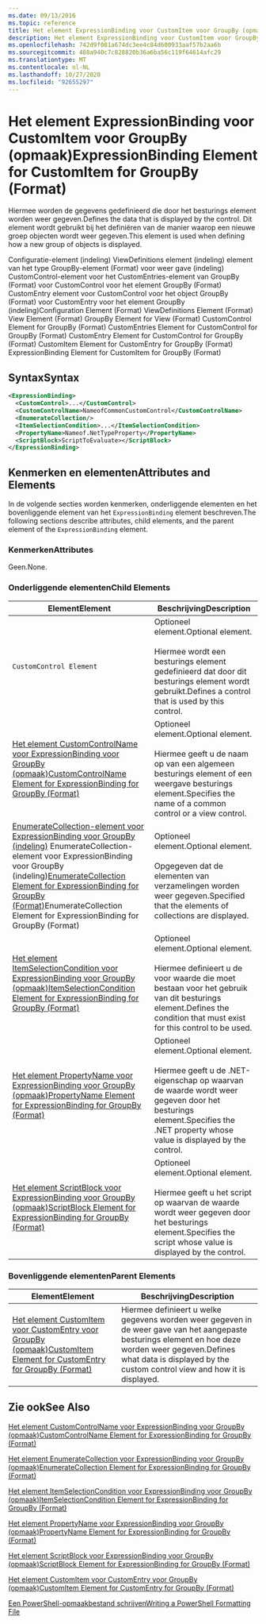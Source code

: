 ```yaml
---
ms.date: 09/13/2016
ms.topic: reference
title: Het element ExpressionBinding voor CustomItem voor GroupBy (opmaak)
description: Het element ExpressionBinding voor CustomItem voor GroupBy (opmaak)
ms.openlocfilehash: 742d9f081a674dc3ee4c84d600933aaf57b2aa6b
ms.sourcegitcommit: 488a940c7c828820b36a6ba56c119f64614afc29
ms.translationtype: MT
ms.contentlocale: nl-NL
ms.lasthandoff: 10/27/2020
ms.locfileid: "92655297"
---
```

# <a name="expressionbinding-element-for-customitem-for-groupby-format"></a><span data-ttu-id="cb630-103">Het element ExpressionBinding voor CustomItem voor GroupBy (opmaak)</span><span class="sxs-lookup"><span data-stu-id="cb630-103">ExpressionBinding Element for CustomItem for GroupBy (Format)</span></span>

<span data-ttu-id="cb630-104">Hiermee worden de gegevens gedefinieerd die door het besturings element worden weer gegeven.</span><span class="sxs-lookup"><span data-stu-id="cb630-104">Defines the data that is displayed by the control.</span></span> <span data-ttu-id="cb630-105">Dit element wordt gebruikt bij het definiëren van de manier waarop een nieuwe groep objecten wordt weer gegeven.</span><span class="sxs-lookup"><span data-stu-id="cb630-105">This element is used when defining how a new group of objects is displayed.</span></span>

<span data-ttu-id="cb630-106">Configuratie-element (indeling) ViewDefinitions element (indeling) element van het type GroupBy-element (Format) voor weer gave (indeling) CustomControl-element voor het CustomEntries-element van GroupBy (Format) voor CustomControl voor het element GroupBy (Format) CustomEntry element voor CustomControl voor het object GroupBy (Format) voor CustomEntry voor het element GroupBy (indeling)</span><span class="sxs-lookup"><span data-stu-id="cb630-106">Configuration Element (Format) ViewDefinitions Element (Format) View Element (Format) GroupBy Element for View (Format) CustomControl Element for GroupBy (Format) CustomEntries Element for CustomControl for GroupBy (Format) CustomEntry Element for CustomControl for GroupBy (Format) CustomItem Element for CustomEntry for GroupBy (Format) ExpressionBinding Element for CustomItem for GroupBy (Format)</span></span>

## <a name="syntax"></a><span data-ttu-id="cb630-107">Syntax</span><span class="sxs-lookup"><span data-stu-id="cb630-107">Syntax</span></span>

```xml
<ExpressionBinding>
  <CustomControl>...</CustomControl>
  <CustomControlName>NameofCommonCustomControl</CustomControlName>
  <EnumerateCollection/>
  <ItemSelectionCondition>...</ItemSelectionCondition>
  <PropertyName>Nameof.NetTypeProperty</PropertyName>
  <ScriptBlock>ScriptToEvaluate></ScriptBlock>
</ExpressionBinding>
```

## <a name="attributes-and-elements"></a><span data-ttu-id="cb630-108">Kenmerken en elementen</span><span class="sxs-lookup"><span data-stu-id="cb630-108">Attributes and Elements</span></span>

<span data-ttu-id="cb630-109">In de volgende secties worden kenmerken, onderliggende elementen en het bovenliggende element van het `ExpressionBinding` element beschreven.</span><span class="sxs-lookup"><span data-stu-id="cb630-109">The following sections describe attributes, child elements, and the parent element of the `ExpressionBinding` element.</span></span>

### <a name="attributes"></a><span data-ttu-id="cb630-110">Kenmerken</span><span class="sxs-lookup"><span data-stu-id="cb630-110">Attributes</span></span>

<span data-ttu-id="cb630-111">Geen.</span><span class="sxs-lookup"><span data-stu-id="cb630-111">None.</span></span>

### <a name="child-elements"></a><span data-ttu-id="cb630-112">Onderliggende elementen</span><span class="sxs-lookup"><span data-stu-id="cb630-112">Child Elements</span></span>

|<span data-ttu-id="cb630-113">Element</span><span class="sxs-lookup"><span data-stu-id="cb630-113">Element</span></span>|<span data-ttu-id="cb630-114">Beschrijving</span><span class="sxs-lookup"><span data-stu-id="cb630-114">Description</span></span>|
|-------------|-----------------|
|`CustomControl Element`|<span data-ttu-id="cb630-115">Optioneel element.</span><span class="sxs-lookup"><span data-stu-id="cb630-115">Optional element.</span></span><br /><br /> <span data-ttu-id="cb630-116">Hiermee wordt een besturings element gedefinieerd dat door dit besturings element wordt gebruikt.</span><span class="sxs-lookup"><span data-stu-id="cb630-116">Defines a control that is used by this control.</span></span>|
|[<span data-ttu-id="cb630-117">Het element CustomControlName voor ExpressionBinding voor GroupBy (opmaak)</span><span class="sxs-lookup"><span data-stu-id="cb630-117">CustomControlName Element for ExpressionBinding for GroupBy (Format)</span></span>](./customcontrolname-element-for-expressionbinding-for-groupby-format.md)|<span data-ttu-id="cb630-118">Optioneel element.</span><span class="sxs-lookup"><span data-stu-id="cb630-118">Optional element.</span></span><br /><br /> <span data-ttu-id="cb630-119">Hiermee geeft u de naam op van een algemeen besturings element of een weergave besturings element.</span><span class="sxs-lookup"><span data-stu-id="cb630-119">Specifies the name of a common control or a view control.</span></span>|
|<span data-ttu-id="cb630-120">[EnumerateCollection-element voor ExpressionBinding voor GroupBy (indeling)](./enumeratecollection-element-for-expressionbinding-for-groupby-format.md) EnumerateCollection-element voor ExpressionBinding voor GroupBy (indeling)</span><span class="sxs-lookup"><span data-stu-id="cb630-120">[EnumerateCollection Element for ExpressionBinding for GroupBy (Format)](./enumeratecollection-element-for-expressionbinding-for-groupby-format.md)EnumerateCollection Element for ExpressionBinding for GroupBy (Format)</span></span>|<span data-ttu-id="cb630-121">Optioneel element.</span><span class="sxs-lookup"><span data-stu-id="cb630-121">Optional element.</span></span><br /><br /> <span data-ttu-id="cb630-122">Opgegeven dat de elementen van verzamelingen worden weer gegeven.</span><span class="sxs-lookup"><span data-stu-id="cb630-122">Specified that the elements of collections are displayed.</span></span>|
|[<span data-ttu-id="cb630-123">Het element ItemSelectionCondition voor ExpressionBinding voor GroupBy (opmaak)</span><span class="sxs-lookup"><span data-stu-id="cb630-123">ItemSelectionCondition Element for ExpressionBinding for GroupBy (Format)</span></span>](./itemselectioncondition-element-for-expressionbinding-for-groupby-format.md)|<span data-ttu-id="cb630-124">Optioneel element.</span><span class="sxs-lookup"><span data-stu-id="cb630-124">Optional element.</span></span><br /><br /> <span data-ttu-id="cb630-125">Hiermee definieert u de voor waarde die moet bestaan voor het gebruik van dit besturings element.</span><span class="sxs-lookup"><span data-stu-id="cb630-125">Defines the condition that must exist for this control to be used.</span></span>|
|[<span data-ttu-id="cb630-126">Het element PropertyName voor ExpressionBinding voor GroupBy (opmaak)</span><span class="sxs-lookup"><span data-stu-id="cb630-126">PropertyName Element for ExpressionBinding for GroupBy (Format)</span></span>](./propertyname-element-for-expressionbinding-for-groupby-format.md)|<span data-ttu-id="cb630-127">Optioneel element.</span><span class="sxs-lookup"><span data-stu-id="cb630-127">Optional element.</span></span><br /><br /> <span data-ttu-id="cb630-128">Hiermee geeft u de .NET-eigenschap op waarvan de waarde wordt weer gegeven door het besturings element.</span><span class="sxs-lookup"><span data-stu-id="cb630-128">Specifies the .NET property whose value is displayed by the control.</span></span>|
|[<span data-ttu-id="cb630-129">Het element ScriptBlock voor ExpressionBinding voor GroupBy (opmaak)</span><span class="sxs-lookup"><span data-stu-id="cb630-129">ScriptBlock Element for ExpressionBinding for GroupBy (Format)</span></span>](./scriptblock-element-for-expressionbinding-for-groupby-format.md)|<span data-ttu-id="cb630-130">Optioneel element.</span><span class="sxs-lookup"><span data-stu-id="cb630-130">Optional element.</span></span><br /><br /> <span data-ttu-id="cb630-131">Hiermee geeft u het script op waarvan de waarde wordt weer gegeven door het besturings element.</span><span class="sxs-lookup"><span data-stu-id="cb630-131">Specifies the script whose value is displayed by the control.</span></span>|

### <a name="parent-elements"></a><span data-ttu-id="cb630-132">Bovenliggende elementen</span><span class="sxs-lookup"><span data-stu-id="cb630-132">Parent Elements</span></span>

|<span data-ttu-id="cb630-133">Element</span><span class="sxs-lookup"><span data-stu-id="cb630-133">Element</span></span>|<span data-ttu-id="cb630-134">Beschrijving</span><span class="sxs-lookup"><span data-stu-id="cb630-134">Description</span></span>|
|-------------|-----------------|
|[<span data-ttu-id="cb630-135">Het element CustomItem voor CustomEntry voor GroupBy (opmaak)</span><span class="sxs-lookup"><span data-stu-id="cb630-135">CustomItem Element for CustomEntry for GroupBy (Format)</span></span>](./customitem-element-for-customentry-for-groupby-format.md)|<span data-ttu-id="cb630-136">Hiermee definieert u welke gegevens worden weer gegeven in de weer gave van het aangepaste besturings element en hoe deze worden weer gegeven.</span><span class="sxs-lookup"><span data-stu-id="cb630-136">Defines what data is displayed by the custom control view and how it is displayed.</span></span>|

## <a name="see-also"></a><span data-ttu-id="cb630-137">Zie ook</span><span class="sxs-lookup"><span data-stu-id="cb630-137">See Also</span></span>

[<span data-ttu-id="cb630-138">Het element CustomControlName voor ExpressionBinding voor GroupBy (opmaak)</span><span class="sxs-lookup"><span data-stu-id="cb630-138">CustomControlName Element for ExpressionBinding for GroupBy (Format)</span></span>](./customcontrolname-element-for-expressionbinding-for-groupby-format.md)

[<span data-ttu-id="cb630-139">Het element EnumerateCollection voor ExpressionBinding voor GroupBy (opmaak)</span><span class="sxs-lookup"><span data-stu-id="cb630-139">EnumerateCollection Element for ExpressionBinding for GroupBy (Format)</span></span>](./enumeratecollection-element-for-expressionbinding-for-groupby-format.md)

[<span data-ttu-id="cb630-140">Het element ItemSelectionCondition voor ExpressionBinding voor GroupBy (opmaak)</span><span class="sxs-lookup"><span data-stu-id="cb630-140">ItemSelectionCondition Element for ExpressionBinding for GroupBy (Format)</span></span>](./itemselectioncondition-element-for-expressionbinding-for-groupby-format.md)

[<span data-ttu-id="cb630-141">Het element PropertyName voor ExpressionBinding voor GroupBy (opmaak)</span><span class="sxs-lookup"><span data-stu-id="cb630-141">PropertyName Element for ExpressionBinding for GroupBy (Format)</span></span>](./propertyname-element-for-expressionbinding-for-groupby-format.md)

[<span data-ttu-id="cb630-142">Het element ScriptBlock voor ExpressionBinding voor GroupBy (opmaak)</span><span class="sxs-lookup"><span data-stu-id="cb630-142">ScriptBlock Element for ExpressionBinding for GroupBy (Format)</span></span>](./scriptblock-element-for-expressionbinding-for-groupby-format.md)

[<span data-ttu-id="cb630-143">Het element CustomItem voor CustomEntry voor GroupBy (opmaak)</span><span class="sxs-lookup"><span data-stu-id="cb630-143">CustomItem Element for CustomEntry for GroupBy (Format)</span></span>](./customitem-element-for-customentry-for-groupby-format.md)

[<span data-ttu-id="cb630-144">Een PowerShell-opmaakbestand schrijven</span><span class="sxs-lookup"><span data-stu-id="cb630-144">Writing a PowerShell Formatting File</span></span>](./writing-a-powershell-formatting-file.md)
